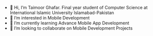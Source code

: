 - 👋 Hi, I’m Taimoor Ghafar. Final year student of Computer Science at International Islamic University Islamabad-Pakistan 
- 👀 I’m interested in Mobile Development
- 🌱 I’m currently learning Advance Mobile App Development
- 💞️ I’m looking to collaborate on Mobile Development Projects
<!--- 📫 <a href='google.com'>Google</a> --->

<!---
taimoor522/taimoor522 is a ✨ special ✨ repository because its `README.md` (this file) appears on your GitHub profile.
You can click the Preview link to take a look at your changes.
--->

